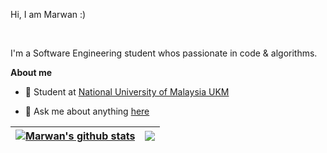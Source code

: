 Hi, I am Marwan :)

<br />

I'm a Software Engineering student whos passionate in code & algorithms.

**About me**

- 💼 Student at [National University of Malaysia UKM](http://ukm.com/)

- 💬 Ask me about anything [here](https://github.com/marwanbukhori/marwanbukhori/issues)
 

| <a href="#"><img align="center" src="https://github-readme-stats.vercel.app/api?username=marwanbukhori&show_icons=true&include_all_commits=true&theme=buefy&hide_border=true" alt="Marwan's github stats" /></a> | <a href="#"><img align="center" src="https://github-readme-stats.vercel.app/api/top-langs/?username=marwanbukhori&layout=compact&theme=buefy&hide_border=true" /></a> |
| ------------- | ------------- |





</a>
